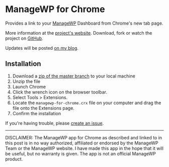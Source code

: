 ManageWP for Chrome
===================

Provides a link to your [ManageWP](http://managewp.com) Dashboard from Chrome's new tab page.

More information at the [project's website](http://bungeshea.guthub.com/managewp-for-chrome).
Download, fork or watch the project on [GitHub](https://github.com/bungeshea/managewp-for-chrome).

Updates will be posted [on my blog](http://bungeshea.wordpress.com/tag/managewp-for-chrome).

Installation
------------

1. Download a [zip of the master branch](https://github.com/bungeshea/managewp-for-chrome/zipball/master) to your local machine
1. Unzip the file
1. Launch Chrome
1. Click the wrench icon on the browser toolbar.
1. Select Tools > Extensions.
1. Locate the `managewp-for-chrome.crx` file on your computer and drag the file onto the Extensions page.
1. Confirm the installation



If you're having trouble, please [create an issue](https://github.com/bungeshea/managewp-for-chrome/issues).

***

DISCLAIMER: The ManageWP app for Chrome as described and linked to in this post is in no way authorized, affiliated or endorsed by the ManageWP Team or the ManageWP website. I have made this app in the hope that it will be useful, but no warranty is given. The app is not an official ManageWP product.